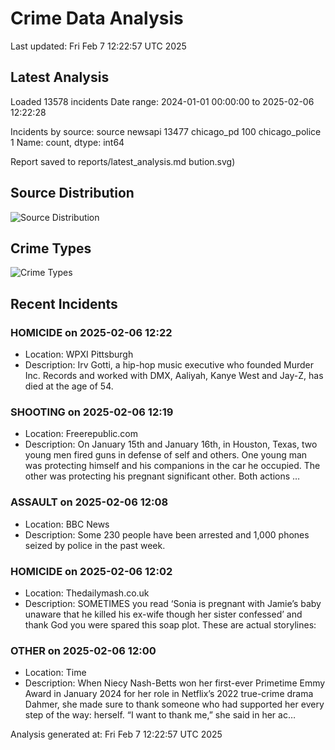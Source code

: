 # Crime Data Analysis
Last updated: Fri Feb  7 12:22:57 UTC 2025

## Latest Analysis

Loaded 13578 incidents
Date range: 2024-01-01 00:00:00 to 2025-02-06 12:22:28

Incidents by source:
source
newsapi           13477
chicago_pd          100
chicago_police        1
Name: count, dtype: int64

Report saved to reports/latest_analysis.md
bution.svg)

## Source Distribution
![Source Distribution](images/source_distribution.svg)

## Crime Types
![Crime Types](images/crime_types.svg)

## Recent Incidents

### HOMICIDE on 2025-02-06 12:22
- Location: WPXI Pittsburgh
- Description: Irv Gotti, a hip-hop music executive who founded Murder Inc. Records and worked with DMX, Aaliyah, Kanye West and Jay-Z, has died at the age of 54.


### SHOOTING on 2025-02-06 12:19
- Location: Freerepublic.com
- Description: On January 15th and January 16th, in Houston, Texas, two young men fired guns in defense of self and others. One young man was protecting himself and his companions in the car he occupied. The other was protecting his pregnant significant other. Both actions …


### ASSAULT on 2025-02-06 12:08
- Location: BBC News
- Description: Some 230 people have been arrested and 1,000 phones seized by police in the past week.


### HOMICIDE on 2025-02-06 12:02
- Location: Thedailymash.co.uk
- Description: SOMETIMES you read ‘Sonia is pregnant with Jamie’s baby unaware that he killed his ex-wife though her sister confessed’ and thank God you were spared this soap plot. These are actual storylines:


### OTHER on 2025-02-06 12:00
- Location: Time
- Description: When Niecy Nash-Betts won her first-ever Primetime Emmy Award in January 2024 for her role in Netflix’s 2022 true-crime drama Dahmer, she made sure to thank someone who had supported her every step of the way: herself. “I want to thank me,” she said in her ac…

Analysis generated at: Fri Feb  7 12:22:57 UTC 2025
